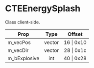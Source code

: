 # CTEEnergySplash

Class client-side.

|Prop|Type|Offset|
|---|:-:|:-:|
|m_vecPos|vector|16 \| 0x10|
|m_vecDir|vector|28 \| 0x1c|
|m_bExplosive|int|40 \| 0x28|
